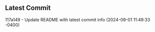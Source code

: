 
## Latest Commit
117a149 - Update README with latest commit info (2024-09-01 11:49:33 -0400) <Yunxi-Zhou>
